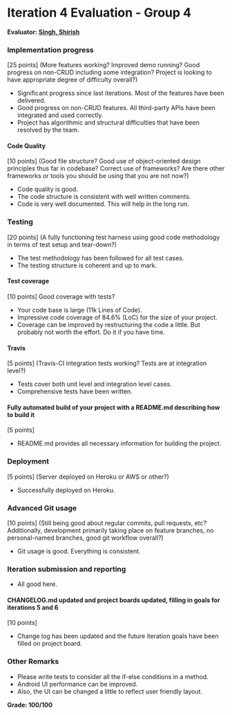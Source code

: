 # Iteration 4 Evaluation - Group 4

**Evaluator: [Singh, Shirish](mailto:shirish@jhu.edu)**

### Implementation progress
[25 points] (More features working?  Improved demo running?  Good progress on non-CRUD including some integration? Project is looking to have appropriate degree of difficulty overall?)

- Significant progress since last iterations. Most of the features have been delivered.
- Good progress on non-CRUD features. All third-party APIs have been integrated and used correctly.
- Project has algorithmic and structural difficulties that have been resolved by the team.

#### Code Quality
[10 points] (Good file structure?  Good use of object-oriented design principles thus far in codebase?  Correct use of frameworks?  Are there other frameworks or tools you should be using that you are not now?)

- Code quality is good.
- The code structure is consistent with well written comments.
- Code is very well documented. This will help in the long run.

### Testing
[20 points] (A fully functioning test harness using good code methodology in terms of test setup and tear-down?)

- The test methodology has been followed for all test cases.
- The testing structure is coherent and up to mark.

#### Test coverage
[10 points] Good coverage with tests?

- Your code base is large (11k Lines of Code).
- Impressive code coverage of 84.6% (LoC) for the size of your project.
- Coverage can be improved by restructuring the code a little. But probably not worth the effort. Do it if you have time.

#### Travis
[5 points] (Travis-CI integration tests working?  Tests are at integration level?)

- Tests cover both unit level and integration level cases.
- Comprehensive tests have been written.

#### Fully automated build of your project with a README.md describing how to build it
[5 points]

- README.md provides all necessary information for building the project.

### Deployment
[5 points] (Server deployed on Heroku or AWS or other?)

- Successfully deployed on Heroku.

### Advanced Git usage
[10 points] (Still being good about regular commits, pull requests, etc?  Additionally, development primarily taking place on feature branches, no personal-named branches, good git workflow overall?)

- Git usage is good. Everything is consistent.

### Iteration submission and reporting

- All good here.

#### CHANGELOG.md updated and project boards updated, filling in goals for iterations 5 and 6
[10 points]

- Change log has been updated and the future iteration goals have been filled on project board.

### Other Remarks

- Please write tests to consider all the if-else conditions in a method.
- Android UI performance can be improved.
- Also, the UI can be changed a little to reflect user friendly layout.

**Grade: 100/100**

